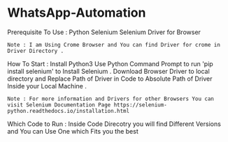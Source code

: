 # WhatsApp-Automation

Prerequisite To Use : 
    Python 
    Selenium 
    Selenium Driver for Browser 
  
    Note : I am Using Crome Browser and You can find Driver for crome in Driver Directory .
  
How To Start :
    Install Python3 
    Use Python Command Prompt to run 'pip install selenium' to Install Selenium .
    Download Browser Driver to local directory and Replace Path of Driver in Code to Absolute Path of Driver Inside your Local Machine .
    
    Note : For more information and Drivers for other Browsers You can visit Selenium Documentation Page https://selenium-python.readthedocs.io/installation.html
    
Which Code to Run :
    Inside Code Direcotry you will find Different Versions and You can Use One which Fits you the best 
